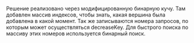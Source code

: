 Решение реализовано через модифицированную бинарную кучу. Там добавлен массив индексов, чтобы знать, какая вершина была добавлена в какой момент. Так же записываются номера запросов, по которым может осуществляться decreaseKey. Для быстрого поиска по массиву этих номеров используется бинарный поиск.